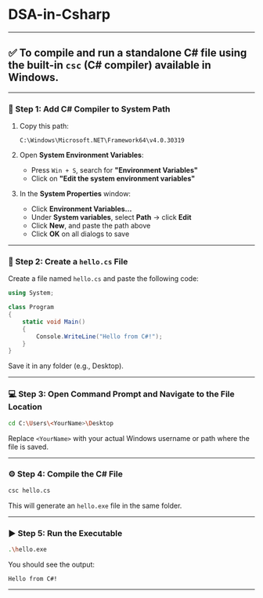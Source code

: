 # DSA-in-Csharp

---

## ✅ To **compile and run a standalone C# file** using the built-in `csc` (C# compiler) available in Windows.

---

### 🔧 Step 1: Add C# Compiler to System Path

1. Copy this path:

   ```
   C:\Windows\Microsoft.NET\Framework64\v4.0.30319
   ```
2. Open **System Environment Variables**:

   * Press `Win + S`, search for **"Environment Variables"**
   * Click on **"Edit the system environment variables"**
3. In the **System Properties** window:

   * Click **Environment Variables...**
   * Under **System variables**, select **Path** → click **Edit**
   * Click **New**, and paste the path above
   * Click **OK** on all dialogs to save

---

### 📄 Step 2: Create a `hello.cs` File

Create a file named `hello.cs` and paste the following code:

```csharp
using System;

class Program
{
    static void Main()
    {
        Console.WriteLine("Hello from C#!");
    }
}
```

Save it in any folder (e.g., Desktop).

---

### 💻 Step 3: Open Command Prompt and Navigate to the File Location

```bash
cd C:\Users\<YourName>\Desktop
```

Replace `<YourName>` with your actual Windows username or path where the file is saved.

---

### ⚙️ Step 4: Compile the C# File

```bash
csc hello.cs
```

This will generate an `hello.exe` file in the same folder.

---

### ▶️ Step 5: Run the Executable

```bash
.\hello.exe
```

You should see the output:

```
Hello from C#!
```

---




